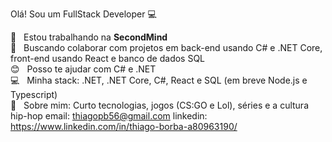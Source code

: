 
Olá!
Sou um FullStack Developer :computer:

 :rocket:  &nbsp; Estou trabalhando na **SecondMind**
 <br/> :purple_heart: &nbsp; Buscando colaborar com projetos em back-end usando C# e .NET Core, front-end usando React e banco de dados SQL 
 <br/> :blush: &nbsp; Posso te ajudar com C# e .NET
 <br/> :computer: &nbsp; Minha stack: .NET, .NET Core, C#, React e SQL (em breve Node.js e Typescript)
 <br/> 💬  &nbsp; Sobre mim: Curto tecnologias, jogos (CS:GO e Lol), séries e a cultura hip-hop
email: thiagopb56@gmail.com
linkedin: https://www.linkedin.com/in/thiago-borba-a80963190/
